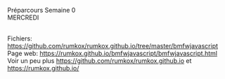 Préparcours Semaine 0
<br/>
MERCREDI
<br/>
<br/>

Fichiers: https://github.com/rumkox/rumkox.github.io/tree/master/bmfwjavascript
<br/>
Page web: https://rumkox.github.io/bmfwjavascript/bmfwjavascript.html
<br/>
Voir un peu plus  https://github.com/rumkox/rumkox.github.io et https://rumkox.github.io/
